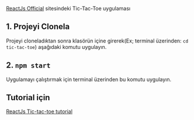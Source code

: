 [ReactJs Official](https://reactjs.org/) sitesindeki Tic-Tac-Toe uygulaması

## 1. Projeyi Clonela

Projeyi cloneladıktan sonra klasörün içine girerek(Ex; terminal üzerinden: `cd tic-tac-toe`) aşağıdaki komutu uygulayın.

## 2. `npm start`

Uygulamayı çalıştırmak için terminal üzerinden bu komutu uygulayın.

## Tutorial için

[ReactJs Tic-tac-toe tutorial](https://reactjs.org/tutorial/tutorial.html)
